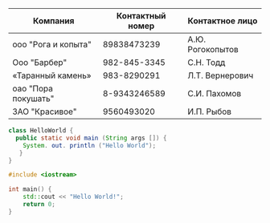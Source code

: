 
| Компания | Контактный номер | Контактное лицо |
| --- | --- | --- |
| ооо "Рога и копыта" | 89838473239 | А.Ю. Рогокопытов |
| Ооо "Барбер" | 982-845-3345 | С.Н. Тодд |
| «Таранный камень» | 983-8290291 | Л.Т. Вернерович |
| оао "Пора покушать" | 8-9343246589 | С.И. Пахомов |
| ЗАО "Красивое" | 9560493020 | И.П. Рыбов |

```java
class HelloWorld {
  public static void main (String args []) {
    System. out. println ("Hello World");
   } 
}
```

```c++
#include <iostream>

int main() {
    std::cout << "Hello World!";
    return 0;
}
```


